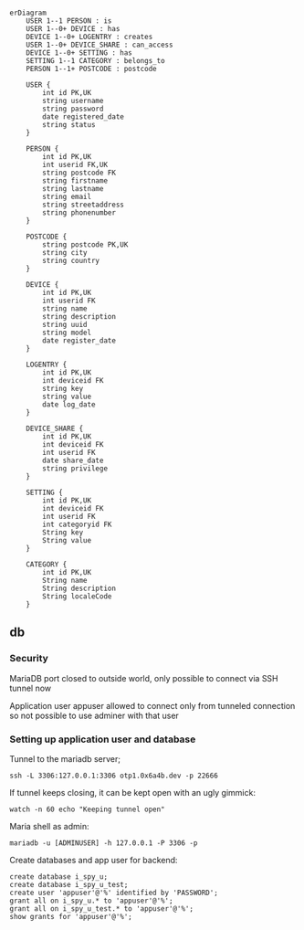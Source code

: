 ```mermaid

erDiagram
    USER 1--1 PERSON : is
    USER 1--0+ DEVICE : has
    DEVICE 1--0+ LOGENTRY : creates
    USER 1--0+ DEVICE_SHARE : can_access
    DEVICE 1--0+ SETTING : has
    SETTING 1--1 CATEGORY : belongs_to
    PERSON 1--1+ POSTCODE : postcode

    USER {
        int id PK,UK
        string username
        string password
        date registered_date
        string status
    }

    PERSON {
        int id PK,UK
        int userid FK,UK
        string postcode FK
        string firstname
        string lastname
        string email
        string streetaddress
        string phonenumber
    }

    POSTCODE {
        string postcode PK,UK
        string city
        string country
    }

    DEVICE {
        int id PK,UK
        int userid FK 
        string name
        string description
        string uuid
        string model
        date register_date
    }

    LOGENTRY {
        int id PK,UK
        int deviceid FK
        string key
        string value
        date log_date
    }

    DEVICE_SHARE {
        int id PK,UK
        int deviceid FK
        int userid FK
        date share_date
        string privilege
    }

    SETTING {
        int id PK,UK
        int deviceid FK
        int userid FK
        int categoryid FK
        String key
        String value
    }

    CATEGORY {
        int id PK,UK
        String name
        String description
        String localeCode
    }
```


## db


### Security

MariaDB port closed to outside world, only possible to connect via SSH tunnel now

Application user appuser allowed to connect only from tunneled connection so not possible to use adminer with that user


### Setting up application user and database

Tunnel to the mariadb server;
```
ssh -L 3306:127.0.0.1:3306 otp1.0x6a4b.dev -p 22666
```

If tunnel keeps closing, it can be kept open with an ugly gimmick:
```
watch -n 60 echo "Keeping tunnel open"
```

Maria shell as admin:
```
mariadb -u [ADMINUSER] -h 127.0.0.1 -P 3306 -p
```

Create databases and app user for backend:
```
create database i_spy_u;
create database i_spy_u_test;
create user 'appuser'@'%' identified by 'PASSWORD';
grant all on i_spy_u.* to 'appuser'@'%';
grant all on i_spy_u_test.* to 'appuser'@'%';
show grants for 'appuser'@'%';
```


